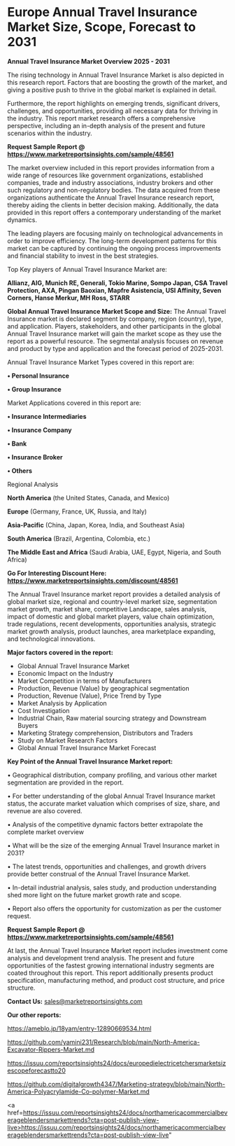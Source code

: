 # Europe Annual Travel Insurance Market Size, Scope, Forecast to 2031

<Strong> Annual Travel Insurance Market Overview 2025 - 2031</strong>

The rising technology in Annual Travel Insurance Market is also depicted in this research report. Factors that are boosting the growth of the market, and giving a positive push to thrive in the global market is explained in detail.

Furthermore, the report highlights on emerging trends, significant drivers, challenges, and opportunities, providing all necessary data for thriving in the industry. This report market research offers a comprehensive perspective, including an in-depth analysis of the present and future scenarios within the industry.

<strong>Request Sample Report @ <a href=https://www.marketreportsinsights.com/sample/48561>https://www.marketreportsinsights.com/sample/48561</a></strong>

The market overview included in this report provides information from a wide range of resources like government organizations, established companies, trade and industry associations, industry brokers and other such regulatory and non-regulatory bodies. The data acquired from these organizations authenticate the Annual Travel Insurance research report, thereby aiding the clients in better decision making. Additionally, the data provided in this report offers a contemporary understanding of the market dynamics.

The leading players are focusing mainly on technological advancements in order to improve efficiency. The long-term development patterns for this market can be captured by continuing the ongoing process improvements and financial stability to invest in the best strategies.

Top Key players of Annual Travel Insurance Market are:

<strong>Allianz, AIG, Munich RE, Generali, Tokio Marine, Sompo Japan, CSA Travel Protection, AXA, Pingan Baoxian, Mapfre Asistencia, USI Affinity, Seven Corners, Hanse Merkur, MH Ross, STARR</strong>

<strong><b>Global Annual Travel Insurance Market Scope and Size:</b></strong>
The Annual Travel Insurance market is declared segment by company, region (country), type, and application. Players, stakeholders, and other participants in the global Annual Travel Insurance market will gain the market scope as they use the report as a powerful resource. The segmental analysis focuses on revenue and product by type and application and the forecast period of 2025-2031.

Annual Travel Insurance Market Types covered in this report are:

<strong>•  Personal Insurance

•  Group Insurance</strong>

Market Applications covered in this report are:

<strong>•  Insurance Intermediaries

•  Insurance Company

•  Bank

•  Insurance Broker

•  Others</strong> 

Regional Analysis

<strong>North America</strong> (the United States, Canada, and Mexico)

<strong>Europe</strong> (Germany, France, UK, Russia, and Italy)

<strong>Asia-Pacific</strong> (China, Japan, Korea, India, and Southeast Asia)

<strong>South America</strong> (Brazil, Argentina, Colombia, etc.)

<strong>The Middle East and Africa</strong> (Saudi Arabia, UAE, Egypt, Nigeria, and South Africa)

<strong>Go For Interesting Discount Here: <a href=https://www.marketreportsinsights.com/discount/48561>https://www.marketreportsinsights.com/discount/48561</a></strong>

The Annual Travel Insurance market report provides a detailed analysis of global market size, regional and country-level market size, segmentation market growth, market share, competitive Landscape, sales analysis, impact of domestic and global market players, value chain optimization, trade regulations, recent developments, opportunities analysis, strategic market growth analysis, product launches, area marketplace expanding, and technological innovations.

<strong><b>Major factors covered in the report:</b></strong>
<ul>
  <li>Global Annual Travel Insurance Market </li>
  <li>Economic Impact on the Industry</li>
  <li>Market Competition in terms of Manufacturers</li>
  <li>Production, Revenue (Value) by geographical segmentation</li>
  <li>Production, Revenue (Value), Price Trend by Type</li>
  <li>Market Analysis by Application</li>
  <li>Cost Investigation</li>
  <li>Industrial Chain, Raw material sourcing strategy and Downstream Buyers</li>
  <li>Marketing Strategy comprehension, Distributors and Traders</li>
  <li>Study on Market Research Factors</li>
  <li>Global Annual Travel Insurance Market Forecast</li>
</ul>

<strong><b>Key Point of the Annual Travel Insurance Market report:</b></strong>

• Geographical distribution, company profiling, and various other market segmentation are provided in the report.

• For better understanding of the global Annual Travel Insurance market status, the accurate market valuation which comprises of size, share, and revenue are also covered.

• Analysis of the competitive dynamic factors better extrapolate the complete market overview

• What will be the size of the emerging Annual Travel Insurance market in 2031?

• The latest trends, opportunities and challenges, and growth drivers provide better construal of the Annual Travel Insurance Market.

• In-detail industrial analysis, sales study, and production understanding shed more light on the future market growth rate and scope.

• Report also offers the opportunity for customization as per the customer request.

<strong>Request Sample Report @ <a href=https://www.marketreportsinsights.com/sample/48561>https://www.marketreportsinsights.com/sample/48561</a></strong>

At last, the Annual Travel Insurance Market report includes investment come analysis and development trend analysis. The present and future opportunities of the fastest growing international industry segments are coated throughout this report. This report additionally presents product specification, manufacturing method, and product cost structure, and price structure.

<strong>Contact Us:</strong>
sales@marketreportsinsights.com

<strong>Our other reports:</strong>

<a href=https://ameblo.jp/18yam/entry-12890669534.html>https://ameblo.jp/18yam/entry-12890669534.html</a>

<a href=https://github.com/yamini231/Research/blob/main/North-America-Excavator-Rippers-Market.md>https://github.com/yamini231/Research/blob/main/North-America-Excavator-Rippers-Market.md</a>

<a href=https://issuu.com/reportsinsights24/docs/europedielectricetchersmarketsizescopeforecastto20>https://issuu.com/reportsinsights24/docs/europedielectricetchersmarketsizescopeforecastto20</a>

<a href=https://github.com/digitalgrowth4347/Marketing-strategy/blob/main/North-America-Polyacrylamide-Co-polymer-Market.md>https://github.com/digitalgrowth4347/Marketing-strategy/blob/main/North-America-Polyacrylamide-Co-polymer-Market.md</a>

<a href=https://issuu.com/reportsinsights24/docs/northamericacommercialbeverageblendersmarkettrends?cta=post-publish-view-live>https://issuu.com/reportsinsights24/docs/northamericacommercialbeverageblendersmarkettrends?cta=post-publish-view-live</a>"

